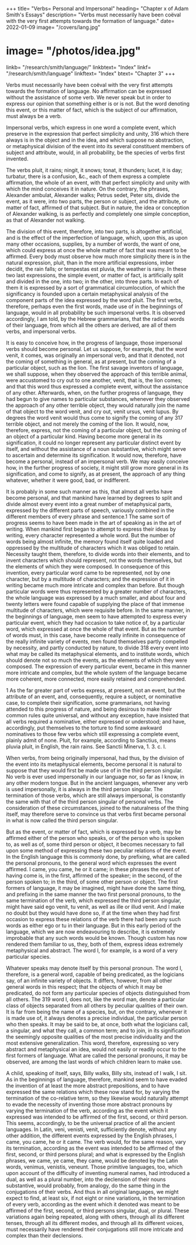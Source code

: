 



+++
title=  "Verbs=  Personal and Impersonal"
heading=  "Chapter x of Adam Smith's Essays"
description=  "Verbs must necessarily have been coëval with the very first attempts towards the formation of language."
date=  2022-01-09
image=  "/covers/lang.jpg"
# image=  "/photos/idea.jpg"
linkb=  "/research/smith/language/"
linkbtext=  "Index"
linkf=  "/research/smith/language"
linkftext=  "Index"
btext=  "Chapter 3"
+++


Verbs must necessarily have been coëval with the very first attempts towards the formation of language. No affirmation can be expressed without the assistance of some verb. We never speak but in order to express our opinion that something either is or is not. But the word denoting this event, or this matter of fact, which is the subject of our affirmation, must always be a verb.

Impersonal verbs, which express in one word a complete event, which preserve in the expression that perfect simplicity and unity, 316 which there always is in the object and in the idea, and which suppose no abstraction, or metaphysical division of the event into its several constituent members of subject and attribute, would, in all probability, be the species of verbs first invented. 

The verbs pluit, it rains; ningit, it snows; tonat, it thunders; lucet, it is day; turbatur, there is a confusion, &c., each of them express a complete affirmation, the whole of an event, with that perfect simplicity and unity with which the mind conceives it in nature. On the contrary, the phrases, Alexander ambulat, Alexander walks; Petrus sedet, Peter sits, divide the event, as it were, into two parts, the person or subject, and the attribute, or matter of fact, affirmed of that subject. But in nature, the idea or conception of Alexander walking, is as perfectly and completely one simple conception, as that of Alexander not walking. 

The division of this event, therefore, into two parts, is altogether artificial, and is the effect of the imperfection of language, which, upon this, as upon many other occasions, supplies, by a number of words, the want of one, which could express at once the whole matter of fact that was meant to be affirmed. Every body must observe how much more simplicity there is in the natural expression, pluit, than in the more artificial expressions, imber decidit, the rain falls; or tempestas est pluvia, the weather is rainy. In these two last expressions, the simple event, or matter of fact, is artificially split and divided in the one, into two; in the other, into three parts. In each of them it is expressed by a sort of grammatical circumlocution, of which the significancy is founded upon a certain metaphysical analysis of the component parts of the idea expressed by the word pluit. The first verbs, therefore, perhaps even the first words, made use of in the beginnings of language, would in all probability be such impersonal verbs. It is observed accordingly, I am told, by the Hebrew grammarians, that the radical words of their language, from which all the others are derived, are all of them verbs, and impersonal verbs.

It is easy to conceive how, in the progress of language, those impersonal verbs should become personal. Let us suppose, for example, that the word venit, it comes, was originally an impersonal verb, and that it denoted, not the coming of something in general, as at present, but the coming of a particular object, such as the lion. The first savage inventors of language, we shall suppose, when they observed the approach of this terrible animal, were accustomed to cry out to one another, venit, that is, the lion comes; and that this word thus expressed a complete event, without the assistance of any other. Afterwards, when, on the further progress of language, they had begun to give names to particular substances, whenever they observed the approach of any other terrible object, they would naturally join the name of that object to the word venit, and cry out, venit ursus, venit lupus. By degrees the word venit would thus come to signify the coming of any 317 terrible object, and not merely the coming of the lion. It would, now, therefore, express, not the coming of a particular object, but the coming of an object of a particular kind. Having become more general in its signification, it could no longer represent any particular distinct event by itself, and without the assistance of a noun substantive, which might serve to ascertain and determine its signification. It would now, therefore, have become a personal, instead of an impersonal verb. We may easily conceive how, in the further progress of society, it might still grow more general in its signification, and come to signify, as at present, the approach of any thing whatever, whether it were good, bad, or indifferent.

It is probably in some such manner as this, that almost all verbs have become personal, and that mankind have learned by degrees to split and divide almost every event into a great number of metaphysical parts, expressed by the different parts of speech, variously combined in the different members of every phrase and sentence.1 The same sort of progress seems to have been made in the art of speaking as in the art of writing. When mankind first began to attempt to express their ideas by writing, every character represented a whole word. But the number of words being almost infinite, the memory found itself quite loaded and oppressed by the multitude of characters which it was obliged to retain. Necessity taught them, therefore, to divide words into their elements, and to invent characters which should represent, not the words themselves, but the elements of which they were composed. In consequence of this invention, every particular word came to be represented, not by one character, but by a multitude of characters; and the expression of it in writing became much more intricate and complex than before. But though particular words were thus represented by a greater number of characters, the whole language was expressed by a much smaller, and about four and twenty letters were found capable of supplying the place of that immense multitude of characters, which were requisite before. In the same manner, in the beginnings of language, men seem to have attempted to express every particular event, which they had occasion to take notice of, by a particular word, which expressed at once the whole of that event. But as the number of words must, in this case, have become really infinite in consequence of the really infinite variety of events, men found themselves partly compelled by necessity, and partly conducted by nature, to divide 318 every event into what may be called its metaphysical elements, and to institute words, which should denote not so much the events, as the elements of which they were composed. The expression of every particular event, became in this manner more intricate and complex, but the whole system of the language became more coherent, more connected, more easily retained and comprehended.

1 As the far greater part of verbs express, at present, not an event, but the attribute of an event, and, consequently, require a subject, or nominative case, to complete their signification, some grammarians, not having attended to this progress of nature, and being desirous to make their common rules quite universal, and without any exception, have insisted that all verbs required a nominative, either expressed or understood; and have, accordingly, put themselves to the torture to find some awkward nominatives to those few verbs which still expressing a complete event, plainly admit of none. Pluit, for example, according to Sanctius, means pluvia pluit, in English, the rain rains. See Sanctii Minerva, 1. 3. c. Ⅰ.

When verbs, from being originally impersonal, had thus, by the division of the event into its metaphysical elements, become personal it is natural to suppose that they would first be made use of in the third person singular. No verb is ever used impersonally in our language nor, so far as I know, in any other modern tongue. But in the ancient languages, whenever any verb is used impersonally, it is always in the third person singular. The termination of those verbs, which are still always impersonal, is constantly the same with that of the third person singular of personal verbs. The consideration of these circumstances, joined to the naturalness of the thing itself, may therefore serve to convince us that verbs first became personal in what is now called the third person singular.

But as the event, or matter of fact, which is expressed by a verb, may be affirmed either of the person who speaks, or of the person who is spoken to, as well as of, some third person or object, it becomes necessary to fall upon some method of expressing these two peculiar relations of the event. In the English language this is commonly done, by prefixing, what are called the personal pronouns, to the general word which expresses the event affirmed. I came, you came, he or it came; in these phrases the event of having come is, in the first, affirmed of the speaker; in the second, of the person spoken to; in the third, of some other person or object. The first formers of language, it may be imagined, might have done the same thing, and prefixing in the same manner the two first personal pronouns, to the same termination of the verb, which expressed the third person singular, might have said ego venit, tu venit, as well as ille or illud venit. And I make no doubt but they would have done so, if at the time when they had first occasion to express these relations of the verb there had been any such words as either ego or tu in their language. But in this early period of the language, which we are now endeavouring to describe, it is extremely improbable that any such words would be known. Though custom has now rendered them familiar to us, they, both of them, express ideas extremely metaphysical and abstract. The word I, for example, is a word of a very particular species. 

Whatever speaks may denote itself by this personal pronoun. The word I, therefore, is a general word, capable of being predicated, as the logicians say, of an infinite variety of objects. It differs, however, from all other general words in this respect; that the objects of which it may be predicated, do not form any particular species of objects distinguished from all others. The 319 word I, does not, like the word man, denote a particular class of objects separated from all others by peculiar qualities of their own. It is far from being the name of a species, but, on the contrary, whenever it is made use of, it always denotes a precise individual, the particular person who then speaks. It may be said to be, at once, both what the logicians call, a singular, and what they call, a common term; and to join, in its signification the seemingly opposite qualities of the most precise individuality and the most extensive generalization. This word, therefore, expressing so very abstract and metaphysical an idea, would not easily or readily occur to the first formers of language. What are called the personal pronouns, it may be observed, are among the last words of which children learn to make use.

A child, speaking of itself, says, Billy walks, Billy sits, instead of I walk, I sit. As in the beginnings of language, therefore, mankind seem to have evaded the invention of at least the more abstract prepositions, and to have expressed the same relations which these now stand for, by varying the termination of the co-relative term, so they likewise would naturally attempt to evade the necessity of inventing those more abstract pronouns by varying the termination of the verb, according as the event which it expressed was intended to be affirmed of the first, second, or third person. This seems, accordingly, to be the universal practice of all the ancient languages. In Latin, veni, venisti, venit, sufficiently denote, without any other addition, the different events expressed by the English phrases, I came, you came, he or it came. The verb would, for the same reason, vary its termination, according as the event was intended to be affirmed of the first, second, or third persons plural; and what is expressed by the English phrases, we came, ye came, they came, would be denoted by the Latin words, venimus, venistis, veneunt. Those primitive languages, too, which upon account of the difficulty of inventing numeral names, had introduced a dual, as well as a plural number, into the declension of their nouns substantive, would probably, from analogy, do the same thing in the conjugations of their verbs. And thus in all original languages, we might expect to find, at least six, if not eight or nine variations, in the termination of every verb, according as the event which it denoted was meant to be affirmed of the first, second, or third persons singular, dual, or plural. These variations again being repeated, along with others, through all its different tenses, through all its different modes, and through all its different voices, must necessarily have rendered their conjugations still more intricate and complex than their declensions.


